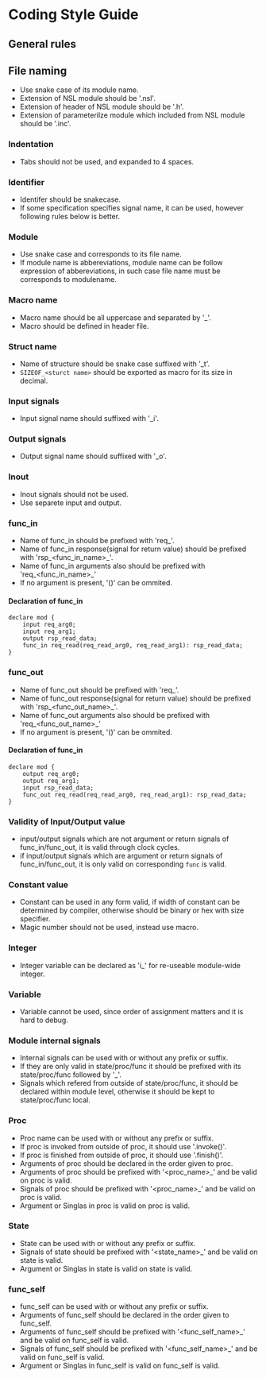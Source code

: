 # Coding Style Guide

## General rules

## File naming

- Use snake case of its module name.
- Extension of NSL module should be '.nsl'.
- Extension of header of NSL module should be '.h'.
- Extension of parameterilze module which included from NSL module should be '.inc'.

### Indentation

- Tabs should not be used, and expanded to 4 spaces.

### Identifier

- Identifer should be snakecase.
- If some specification specifies signal name, it can be used, however following rules below is better.

### Module

- Use snake case and corresponds to its file name.
- If module name is abbereviations, module name can be follow expression of abbereviations, in such case file name must be corresponds to modulename.

### Macro name

- Macro name should be all uppercase and separated by '_'.
- Macro should be defined in header file.

### Struct name

- Name of structure should be snake case suffixed with '_t'.
- `SIZEOF_<sturct name>` should be exported as macro for its size in decimal.

### Input signals

- Input signal name should suffixed with '_i'.

### Output signals

- Output signal name should suffixed with '_o'.

### Inout

- Inout signals should not be used.
- Use separete input and output.

### func\_in

- Name of func\_in should be prefixed with 'req_'.
- Name of func\_in response(signal for return value) should be prefixed with 'rsp_<func_in_name>_'.
- Name of func\_in arguments also should be prefixed with 'req_<func_in_name>_'
- If no argument is present, '()' can be ommited.

#### Declaration of func\_in

```
declare mod {
	input req_arg0;
	input req_arg1;
	output rsp_read_data;
	func_in req_read(req_read_arg0, req_read_arg1): rsp_read_data;
}
```

### func\_out

- Name of func\_out should be prefixed with 'req_'.
- Name of func\_out response(signal for return value) should be prefixed with 'rsp_<func_out_name>_'.
- Name of func\_out arguments also should be prefixed with 'req_<func_out_name>_'
- If no argument is present, '()' can be ommited.

#### Declaration of func\_in

```
declare mod {
	output req_arg0;
	output req_arg1;
	input rsp_read_data;
	func_out req_read(req_read_arg0, req_read_arg1): rsp_read_data;
}
```

### Validity of Input/Output value

- input/output signals which are not argument or return signals of func\_in/func\_out, it is valid through clock cycles.
- if input/output signals which are argument or return signals of func\_in/func\_out, it is only valid on corresponding `func` is valid. 

### Constant value

- Constant can be used in any form valid, if width of constant can be determined by compiler, otherwise should be binary or hex with size specifier.
- Magic number should not be used, instead use macro.

### Integer

- Integer variable can be declared as 'i_' for re-useable module-wide integer.

### Variable

- Variable cannot be used, since order of assignment matters and it is hard to debug.

### Module internal signals

- Internal signals can be used with or without any prefix or suffix.
- If they are only valid in state/proc/func it should be prefixed with its state/proc/func followed by '_'.
- Signals which refered from outside of state/proc/func, it should be declared within module level, otherwise it should be kept to state/proc/func local.

### Proc

- Proc name can be used with or without any prefix or suffix.
- If proc is invoked from outside of proc, it should use '\.invoke()'.
- If proc is finished from outside of proc, it should use '\.finish()'.
- Arguments of proc should be declared in the order given to proc.
- Arguments of proc should be prefixed with '<proc_name>_' and be valid on proc is valid.
- Signals of proc should be prefixed with '<proc_name>_' and be valid on proc is valid.
- Argument or Singlas in proc is valid on proc is valid.

### State

- State can be used with or without any prefix or suffix.
- Signals of state should be prefixed with '<state_name>_' and be valid on state is valid.
- Argument or Singlas in state is valid on state is valid.

### func\_self

- func\_self can be used with or without any prefix or suffix.
- Arguments of func_self should be declared in the order given to func_self.
- Arguments of func_self should be prefixed with '<func_self_name>_' and be valid on func_self is valid.
- Signals of func_self should be prefixed with '<func_self_name>_' and be valid on func_self is valid.
- Argument or Singlas in func_self is valid on func_self is valid.


